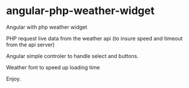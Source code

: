 # angular-php-weather-widget
Angular with php weather widget

PHP request live data from the weather api (to insure speed and timeout from the api server)

Angular simple controler to handle select and buttons.

Weather font to speed up loading time

Enjoy.
